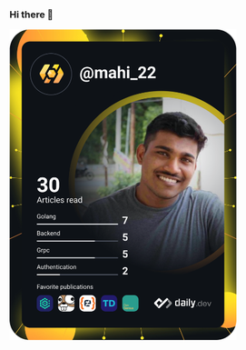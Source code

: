 ### Hi there 👋
<a href="https://app.daily.dev/DailyDevTips"><img src="https://github.com/Danny0728/Danny0728/blob/main/devcard.svg" width="400" alt="Yash Chavan's Dev Card"/></a>
<!--
**Danny0728/Danny0728** is a ✨ _special_ ✨ repository because its `README.md` (this file) appears on your GitHub profile.

Here are some ideas to get you started:

- 🔭 I’m currently working on ...
- 🌱 I’m currently learning ...
- 👯 I’m looking to collaborate on ...
- 🤔 I’m looking for help with ...
- 💬 Ask me about ...
- 📫 How to reach me: ...
- 😄 Pronouns: ...
- ⚡ Fun fact: ...
-->
